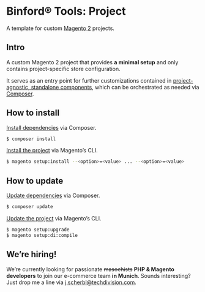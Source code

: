 # Binford® Tools: Project 

A template for custom [Magento 2][1] projects.

## Intro

A custom Magento 2 project that provides **a minimal setup** and only contains project-specific store configuration.

It serves as an entry point for further customizations contained in [project-agnostic, standalone components][2], which can be orchestrated as needed via [Composer][3].

## How to install

[Install dependencies][4] via Composer.

```sh
$ composer install
```

[Install the project][5] via Magento’s CLI.

```sh
$ magento setup:install --<option>=<value> ... --<option>=<value>
```

## How to update

[Update dependencies][6] via Composer.

```sh
$ composer update
```

[Update the project][7] via Magento’s CLI.

```sh
$ magento setup:upgrade
$ magento setup:di:compile
```

## We’re hiring!

We’re currently looking for passionate ~~masochists~~ **PHP & Magento developers** to join our e-commerce team **in Munich**. Sounds interesting? Just drop me a line via [j.scherbl@techdivision.com][8].

[1]: https://magento.com/products/magento-open-source
[2]: https://github.com/binford-tools/composer
[3]: https://getcomposer.org
[4]: https://getcomposer.org/doc/03-cli.md#install-i
[5]: https://devdocs.magento.com/guides/v2.3/install-gde/install/cli/install-cli-install.html
[6]: https://getcomposer.org/doc/03-cli.md#update-u
[7]: https://devdocs.magento.com/guides/v2.3/install-gde/install/cli/install-cli-subcommands-db-upgr.html
[8]: mailto:j.scherbl@techdivision.com
